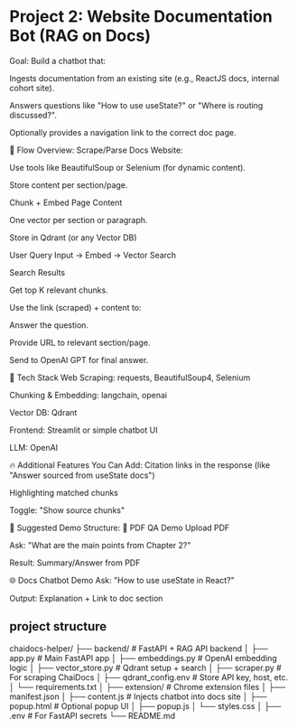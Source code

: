 # Project 2: Website Documentation Bot (RAG on Docs)
Goal:
Build a chatbot that:

Ingests documentation from an existing site (e.g., ReactJS docs, internal cohort site).

Answers questions like "How to use useState?" or "Where is routing discussed?".

Optionally provides a navigation link to the correct doc page.

🧠 Flow Overview:
Scrape/Parse Docs Website:

Use tools like BeautifulSoup or Selenium (for dynamic content).

Store content per section/page.

Chunk + Embed Page Content

One vector per section or paragraph.

Store in Qdrant (or any Vector DB)

User Query Input → Embed → Vector Search

Search Results

Get top K relevant chunks.

Use the link (scraped) + content to:

Answer the question.

Provide URL to relevant section/page.

Send to OpenAI GPT for final answer.

🔧 Tech Stack
Web Scraping: requests, BeautifulSoup4, Selenium

Chunking & Embedding: langchain, openai

Vector DB: Qdrant

Frontend: Streamlit or simple chatbot UI

LLM: OpenAI

🔥 Additional Features You Can Add:
Citation links in the response (like "Answer sourced from useState docs")

Highlighting matched chunks

Toggle: "Show source chunks"

🧪 Suggested Demo Structure:
📂 PDF QA Demo
Upload PDF

Ask: "What are the main points from Chapter 2?"

Result: Summary/Answer from PDF

🌐 Docs Chatbot Demo
Ask: "How to use useState in React?"

Output: Explanation + Link to doc section



## project structure

chaidocs-helper/
├── backend/                      # FastAPI + RAG API backend
│   ├── app.py                    # Main FastAPI app
│   ├── embeddings.py             # OpenAI embedding logic
│   ├── vector_store.py           # Qdrant setup + search
│   ├── scraper.py                # For scraping ChaiDocs
│   ├── qdrant_config.env         # Store API key, host, etc.
│   └── requirements.txt
│
├── extension/                    # Chrome extension files
│   ├── manifest.json
│   ├── content.js                # Injects chatbot into docs site
│   ├── popup.html                # Optional popup UI
│   ├── popup.js
│   └── styles.css
│
├── .env                          # For FastAPI secrets
└── README.md
